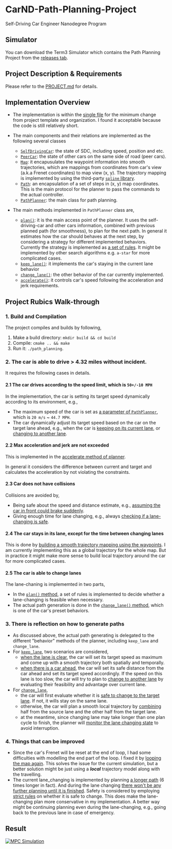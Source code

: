 # CarND-Path-Planning-Project
Self-Driving Car Engineer Nanodegree Program
   
## Simulator
You can download the Term3 Simulator which contains the Path Planning Project from the [releases tab](https://github.com/udacity/self-driving-car-sim/releases).

## Project Description & Requirements
Please refer to the [PROJECT.md](./project.md) for details.

## Implementation Overview

- The implementation is within the [single file](https://github.com/dolaameng/CarND-Path-Planning-Project/blob/master/src/main.cpp) for the minimum change from project template and organization. I found it acceptable because the code is still relatively short.

- The main components and their relations are implemented as the following several classes
  - [`SelfDrivingCar`](https://github.com/dolaameng/CarND-Path-Planning-Project/blob/master/src/main.cpp#L58): the state of SDC, including speed, position and etc.
  - [`PeerCar`](https://github.com/dolaameng/CarND-Path-Planning-Project/blob/master/src/main.cpp#L79): the state of other cars on the same side of road (peer cars).
  - [`Map`](https://github.com/dolaameng/CarND-Path-Planning-Project/blob/master/src/main.cpp#L96): it encapusulates the waypoint information into smooth trajectories, which are mappings from coordinates from car's view (a.k.a Frenet coordinates) to map view (x, y). The trajectory mapping is implemented by using the third-party [`spline` library](https://github.com/dolaameng/CarND-Path-Planning-Project/blob/master/src/spline.h).
  - [`Path`](https://github.com/dolaameng/CarND-Path-Planning-Project/blob/master/src/main.cpp#L221): an encapsulation of a set of steps in (x, y) map coordinates. This is the main protocol for the planner to pass the commands to the actual controller.
  - [`PathPlanner`](https://github.com/dolaameng/CarND-Path-Planning-Project/blob/master/src/main.cpp#L233): the main class for path planning. 

- The main methods implemented in `PathPlanner` class are,
  - [`plan()`](https://github.com/dolaameng/CarND-Path-Planning-Project/blob/master/src/main.cpp#L241): it is the main access point of the planner. It uses the self-driving-car and other cars information, combined with previous planned path (for smoothness), to plan for the next path. In general it estimates how the car should behaves at the next step, by considering a strategy for different implemented behaviors. Currently the strategy is implemented as [a set of rules](https://github.com/dolaameng/CarND-Path-Planning-Project/blob/master/src/main.cpp#L260). It might be implemented by other search algorithms e.g. `a-star` for more complicated cases.
  - [`keep_lane()`](https://github.com/dolaameng/CarND-Path-Planning-Project/blob/master/src/main.cpp#L345): it implements the car's staying in the current lane behavior
  - [`change_lane()`](https://github.com/dolaameng/CarND-Path-Planning-Project/blob/master/src/main.cpp#L419): the other behavior of the car currently implemented.
  - [`accelerate()`](https://github.com/dolaameng/CarND-Path-Planning-Project/blob/master/src/main.cpp#L516): it controls car's speed following the acceleration and jerk requirements. 

## Project Rubics Walk-through

### 1. Build and Compilation
The project compiles and builds by following,
1. Make a build directory: `mkdir build && cd build`
2. Compile: `cmake .. && make`
3. Run it: `./path_planning`.

### 2. The car is able to drive > 4.32 miles without incident. 
It requires the following cases in details.

#### 2.1 The car drives according to the speed limit, which is `50+/-10 MPH`
In the implementation, the car is setting its target speed dynamically according to its environment, e.g.,

- The maximum speed of the car is set as [a parameter of `PathPlanner`](https://github.com/dolaameng/CarND-Path-Planning-Project/blob/master/src/main.cpp#L331), which is `20 m/s` ~ `44.7 MPH`.
- The car dynamically adjust its target speed based on the car on the target lane ahead, e.g., when the car is [keeping on its current lane](https://github.com/dolaameng/CarND-Path-Planning-Project/blob/master/src/main.cpp#L371), or [changing to another lane](https://github.com/dolaameng/CarND-Path-Planning-Project/blob/master/src/main.cpp#L491).

#### 2.2 Max acceleration and jerk are not exceeded
This is implemented in the [accelerate method of planner](https://github.com/dolaameng/CarND-Path-Planning-Project/blob/master/src/main.cpp#L516).

In general it considers the difference between current and target and calculates the acceleration by not violating the constraints.

#### 2.3 Car does not have collisions
Collisions are avoided by,
- Being safe about the speed and distance estimate, e.g., [assuming the car in front could brake suddenly](https://github.com/dolaameng/CarND-Path-Planning-Project/blob/master/src/main.cpp#L365).
- Giving enough time for lane changing, e.g., always [checking if a lane-changing is safe](https://github.com/dolaameng/CarND-Path-Planning-Project/blob/master/src/main.cpp#L524).

#### 2.4 The car stays in its lane, except for the time between changing lanes
This is done by [building a smooth trajectory mapping using the waypoints](https://github.com/dolaameng/CarND-Path-Planning-Project/blob/master/src/main.cpp#L119). I am currently implementing this as a global trajectory for the whole map. But in practice it might make more sense to build local trajectory around the car for more complicated cases.

#### 2.5 The car is able to change lanes
The lane-chaning is implememted in two parts,
- In the [`plan()` method](https://github.com/dolaameng/CarND-Path-Planning-Project/blob/master/src/main.cpp#L288), a set of rules is implemented to decide whether a lane-changing is feasible when necessary.
- The actual path generation is done in the [`change_lane()` method](https://github.com/dolaameng/CarND-Path-Planning-Project/blob/master/src/main.cpp#L419), which is one of the car's preset behaviors. 

### 3. There is reflection on how to generate paths
- As discussed above, the actual path generating is delegated to the different "behavior" methods of the planner, including `keep_lane` and `change_lane`.  
- For [`keep_lane`](https://github.com/dolaameng/CarND-Path-Planning-Project/blob/master/src/main.cpp#L345), two scenarios are considered,
  - [when the lane is clear](https://github.com/dolaameng/CarND-Path-Planning-Project/blob/master/src/main.cpp#L361), the car will set its target speed as maximum and come up with a smooth trajectory both spatially and temporally.
  - [when there is a car ahead](https://github.com/dolaameng/CarND-Path-Planning-Project/blob/master/src/main.cpp#L371), the car will set its safe distance from the car ahead and set its target speed accordingly. If the speed on this lane is too slow, the car will try to plan to [change to another lane](https://github.com/dolaameng/CarND-Path-Planning-Project/blob/master/src/main.cpp#L288) by evaluating their feasibility and advantage over current lane.
- For [`change_lane`](https://github.com/dolaameng/CarND-Path-Planning-Project/blob/master/src/main.cpp#L419),
  - the car will first evaluate whether it is [safe to change to the target lane](https://github.com/dolaameng/CarND-Path-Planning-Project/blob/master/src/main.cpp#L431). If not, it wills stay on the same lane.
  - otherwise, the car will plan a smooth local trajectory by [combining](https://github.com/dolaameng/CarND-Path-Planning-Project/blob/master/src/main.cpp#L436) half from the source lane and the other half from the target lane.
  - at the meantime, since changing lane may take longer than one plan cycle to finish, the planner will [monitor the lane changing state](https://github.com/dolaameng/CarND-Path-Planning-Project/blob/master/src/main.cpp#L250) to avoid interruption.

### 4. Things that can be improved
- Since the car's Frenet will be reset at the end of loop, I had some difficulties with modelling the end part of the loop. I fixed it by [looping the map again](https://github.com/dolaameng/CarND-Path-Planning-Project/blob/master/src/main.cpp#L131). This solves the issue for the current simulation, but a better solution might be just using a ___local___ trajectory model along with the travelling.
- The current lane_changing is implemented by planning [a longer path](https://github.com/dolaameng/CarND-Path-Planning-Project/blob/master/src/main.cpp#L493) (6 times longer in fact). And during the lane changing [there won't be any further planning until it is finished](https://github.com/dolaameng/CarND-Path-Planning-Project/blob/master/src/main.cpp#L250). Safety is considered by employing [strict rules](https://github.com/dolaameng/CarND-Path-Planning-Project/blob/master/src/main.cpp#L527) on whether it is safe to change. This does make the lane-changing plan more conservative in my implementation. A better way might be continuing planning even during the lane-changing, e.g., going back to the previous lane in case of emergency. 


## Result
[![MPC Simulation](https://img.youtube.com/vi/kXGTQ4S4DVI/0.jpg)](https://www.youtube.com/watch?v=kXGTQ4S4DVI)

